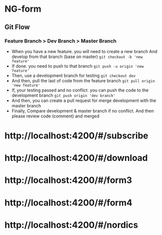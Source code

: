 # NG-form

## Git Flow

### Feature Branch > Dev Branch > Master Branch

- When you have a new feature. you will need to create a new branch And develop from that branch (base on master) `git checkout -b 'new feature'`
- If done. you need to push to that branch `git push -u origin 'new feature'`
- Then, use a development branch for testing `git checkout dev`
- And then, pull the last of code from the feature branch `git pull origin 'new feature'`
- If, your testing passed and no conflict. you can push the code to the development branch `git push origin 'dev branch'`
- And then, you can create a pull request for merge development with the master branch
- Finally, Compare development & master branch if no conflict. And then please review code (comment) and merged

# http://localhost:4200/#/subscribe
# http://localhost:4200/#/download
# http://localhost:4200/#/form3
# http://localhost:4200/#/form4
# http://localhost:4200/#/nordics
